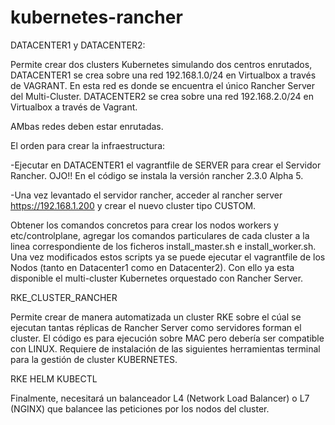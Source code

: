 # kubernetes-rancher

DATACENTER1 y DATACENTER2:

Permite crear dos clusters Kubernetes simulando dos centros enrutados, DATACENTER1 se crea sobre una red 192.168.1.0/24 en Virtualbox a través de VAGRANT. En esta red es donde se encuentra el único Rancher Server del Multi-Cluster.
DATACENTER2 se crea sobre una red 192.168.2.0/24 en Virtualbox a través de Vagrant.

AMbas redes deben estar enrutadas.

El orden para crear la infraestructura:

-Ejecutar en DATACENTER1 el vagrantfile de SERVER para crear el Servidor Rancher. OJO!! En el código se instala la versión rancher 2.3.0 Alpha 5.

-Una vez levantado el servidor rancher, acceder al rancher server https://192.168.1.200 y crear el nuevo cluster tipo CUSTOM.

Obtener los comandos concretos para crear los nodos workers y etc/controlplane, agregar los comandos particulares de cada cluster a la linea correspondiente de los ficheros install_master.sh e install_worker.sh. Una vez modificados estos scripts ya se puede ejecutar el vagrantfile de los Nodos (tanto en Datacenter1 como en Datacenter2). Con ello ya esta disponible el multi-cluster Kubernetes orquestado con Rancher Server.


RKE_CLUSTER_RANCHER 

Permite crear de manera automatizada un cluster RKE sobre el cúal se ejecutan tantas réplicas de Rancher Server como servidores forman el cluster.
El código es para ejecución sobre MAC pero debería ser compatible con LINUX.
Requiere de instalación de las siguientes herramientas terminal para la gestión de cluster KUBERNETES.

RKE
HELM 
KUBECTL

Finalmente, necesitará un balanceador L4 (Network Load Balancer) o L7 (NGINX) que balancee las peticiones por los nodos del cluster.
